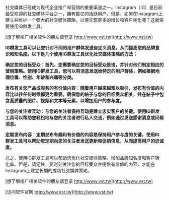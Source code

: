 社交媒体已经成为现代企业推广和营销的重要渠道之一。Instagram（IG）是目前最受欢迎的社交媒体平台之一，拥有数亿的活跃用户。但是，如何在Instagram上建立并维护一个强大的社交媒体策略，以便实现更多的增长和客户转化呢？这就需要使用IG群发工具。

[想了解推广相关软件的朋友请登录 http://www.vst.tw](http://www.vst.tw)

**IG群发工具可以让您针对不同的用户群体发送自定义消息，从而提高您的品牌意识和知名度。以下是几个使用IG群发工具优化社交媒体策略的方法：**

**确定您的目标受众：首先，您需要确定您的目标受众是谁，并针对他们制定相应的营销策略。使用IG群发工具，您可以将消息发送给特定的用户群体，例如根据地理位置、性别、年龄和兴趣等分类。**

**发布有关您产品或服务的有价值内容：随着用户越来越难以吸引，发布有价值的内容比以往任何时候都更为重要。确保您的帖子与您的目标受众相关，并在帖子中包含高质量的图片、视频和文本等元素，以增加用户的参与度。**

**与您的关注者互动：与您的关注者保持互动是建立忠实客户的关键。使用IG群发工具可以帮助您轻松地与您的关注者进行私人交流，例如通过发送感谢消息或问候消息。**

**定期发布内容：定期发布有趣和有价值的内容是保持用户参与度的关键。使用IG群发工具可以帮助您定期向您的关注者发送更新和促销信息，从而提高用户的忠诚度。**

总之，使用IG群发工具可以帮助您优化社交媒体策略，增加品牌知名度和客户转化率。但是，请记住，要时刻关注您的目标受众并提供有价值的内容，才能在Instagram上建立长期的成功社交媒体策略。

[想了解推广相关软件的朋友请登录 http://www.vst.tw](http://www.vst.tw)


[访问软件官网 http://www.vst.tw](http://www.vst.tw)
